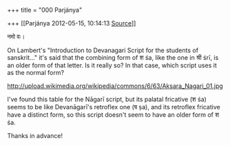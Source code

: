 +++
title = "000 Parjánya"

+++
[[Parjánya	2012-05-15, 10:14:13 [Source](https://groups.google.com/g/samskrita/c/dT2vmW3-zpk)]]



नमो वः।  
  
On Lambert's "Introduction to Devanagari Script for the students of sanskrit..." it's said that the combining form of श śa, like the one in श्री śrī, is an older form of that letter. Is it really so? In that case, which script uses it as the normal form?  
  
<http://upload.wikimedia.org/wikipedia/commons/6/63/Aksara_Nagari_01.jpg>  
  
I've found this table for the Nāgarī script, but its palatal fricative (श śa) seems to be like Devanāgarī's retroflex one (ष ṣa), and its retroflex fricative have a distinct form, so this script doesn't seem to have an older form of श śa.  
  
  
Thanks in advance!  

